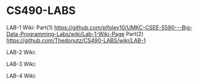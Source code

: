 # CS490-LABS

LAB-1 Wiki: Part(1) https://github.com/plfoley10/UMKC-CSEE-5590---Big-Data-Programming-Labs/wiki/Lab-1-Wiki-Page 
            Part(2) https://github.com/Thedonutz/CS490-LABS/wiki/LAB-1
            
LAB-2 Wiki:

LAB-3 Wiki:

LAB-4 Wiki:
